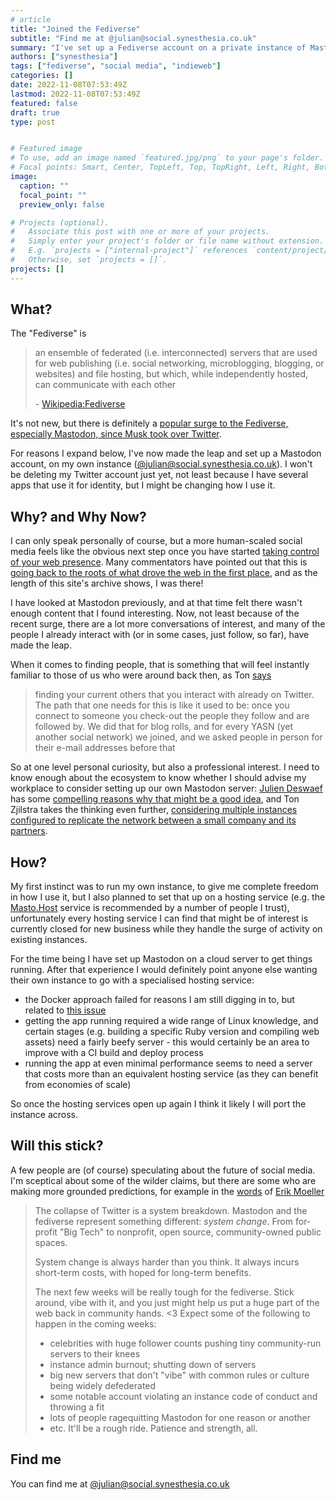 ```yaml
---
# article
title: "Joined the Fediverse"
subtitle: "Find me at @julian@social.synesthesia.co.uk"
summary: "I've set up a Fediverse account on a private instance of Mastodon. Here's why."
authors: ["synesthesia"]
tags: ["fediverse", "social media", "indieweb"]
categories: []
date: 2022-11-08T07:53:49Z
lastmod: 2022-11-08T07:53:49Z
featured: false
draft: true
type: post


# Featured image
# To use, add an image named `featured.jpg/png` to your page's folder.
# Focal points: Smart, Center, TopLeft, Top, TopRight, Left, Right, BottomLeft, Bottom, BottomRight.
image:
  caption: ""
  focal_point: ""
  preview_only: false

# Projects (optional).
#   Associate this post with one or more of your projects.
#   Simply enter your project's folder or file name without extension.
#   E.g. `projects = ["internal-project"]` references `content/project/deep-learning/index.md`.
#   Otherwise, set `projects = []`.
projects: []
---
```


## What? 

The "Fediverse" is

> an ensemble of federated (i.e. interconnected) servers that are used for web publishing (i.e. social networking, microblogging, blogging, or websites) and file hosting, but which, while independently hosted, can communicate with each other
>
> \- [Wikipedia:Fediverse](https://en.wikipedia.org/wiki/Fediverse)

It's not new, but there is definitely a [popular surge to the Fediverse, especially Mastodon, since Musk took over Twitter](https://uk.pcmag.com/social-media/143628/mastodon-gains-200000-new-users-after-musk-completes-twitter-takeover).

For reasons I expand below, I've now made the leap and set up a Mastodon account, on my own instance ([@julian@social.synesthesia.co.uk](https://social.synesthesia.co.uk@julian)). I won't be deleting my Twitter account just yet, not least because I have several apps that use it for identity, but I might be changing how I use it.

## Why? and Why Now?

I can only speak personally of course, but a more human-scaled social media feels like the obvious next step once you have started [taking control of your web presence](https://boffosocko.com/2017/06/13/the-indieweb-movement-will-help-people-control-their-own-web-presence-future-hosting/). Many commentators have pointed out that this is [going back to the roots of what drove the web in the first place](https://mastodon.ie/@klillington/109290799195239199), and as the length of this site's archive shows, I was there!

I have looked at Mastodon previously, and at that time felt there wasn't enough content that I found interesting. Now, not least because of the recent surge, there are a lot more conversations of interest, and many of the people I already interact with (or in some cases, just follow, so far), have made the leap.

When it comes to finding people, that is something that will feel instantly familiar to those of us who were around back then, as Ton [says](https://www.zylstra.org/blog/2022/10/twitter-after-the-birds-capture-find-me-at-tonm-tzyl-nl/)

>finding your current others that you interact with already on Twitter. The path that one needs for this is like it used to be: once you connect to someone you check-out the people they follow and are followed by. We did that for blog rolls, and for every YASN (yet another social network) we joined, and we asked people in person for their e-mail addresses before that

So at one level personal curiosity, but also a professional interest. I need to know enough about the ecosystem to know whether I should advise my workplace to consider setting up our own Mastodon server: [Julien Deswaef](https://toot.thoughtworks.com/@judeswae) has some [compelling reasons why that might be a good idea](https://martinfowler.com/articles/your-org-run-mastodon.html), and Ton Zjilstra takes the thinking even further, [considering multiple instances configured to replicate the network between a small company and its partners](https://www.zylstra.org/blog/2022/11/how-to-federate-like-our-business-ecosystem/).

## How?

My first instinct was to run my own instance, to give me complete freedom in how I use it, but I also planned to set that up on a hosting service (e.g. the [Masto.Host](https://masto.host/) service is recommended by a number of people I trust), unfortunately every hosting service I can find that might be of interest is currently closed for new business while they handle the surge of activity on existing instances.

For the time being I have set up Mastodon on a cloud server to get things running. After that experience I would definitely point anyone else wanting their own instance to go with a specialised hosting service:

- the Docker approach failed for reasons I am still digging in to, but related to [this issue](https://github.com/mastodon/mastodon/issues/11368)
- getting the app running required a wide range of Linux knowledge, and certain stages (e.g. building a specific Ruby version and compiling web assets) need a fairly beefy server - this would certainly be an area to improve with a CI build and deploy process
- running the app at even minimal performance seems to need a server that costs more than an equivalent hosting service (as they can benefit from economies of scale)

So once the hosting services open up again I think it likely I will port the instance across.

## Will this stick?

A few people are (of course) speculating about the future of social media. I'm sceptical about some of the wilder claims, but there are some who are making more grounded predictions, for example in the [words](https://social.coop/@eloquence/109300911537845631) of [Erik Moeller](https://social.coop/@eloquence)

>The collapse of Twitter is a system breakdown. Mastodon and the fediverse represent something different: _system change_. From for-profit "Big Tech" to nonprofit, open source, community-owned public spaces.
>
>System change is always harder than you think. It always incurs short-term costs, with hoped for long-term benefits. 
>
>The next few weeks will be really tough for the fediverse. Stick around, vibe with it, and you just might help us put a huge part of the web back in community hands. <3
>Expect some of the following to happen in the coming weeks:
>- celebrities with huge follower counts pushing tiny community-run servers to their knees
>- instance admin burnout; shutting down of servers
>- big new servers that don't "vibe" with common rules or culture being widely defederated
>- some notable account violating an instance code of conduct and throwing a fit
>- lots of people ragequitting Mastodon for one reason or another
>- etc.
>It'll be a rough ride. Patience and strength, all.

## Find me

You can find me at [@julian@social.synesthesia.co.uk](https://social.synesthesia.co.uk@julian)
